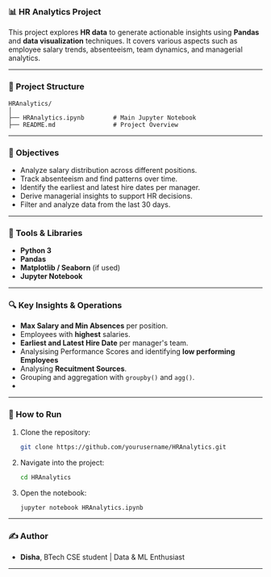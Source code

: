 
### 📊 HR Analytics Project

This project explores **HR data** to generate actionable insights using **Pandas** and **data visualization** techniques. It covers various aspects such as employee salary trends, absenteeism, team dynamics, and managerial analytics.

---

### 📁 Project Structure

```
HRAnalytics/
│
├── HRAnalytics.ipynb        # Main Jupyter Notebook
├── README.md                # Project Overview
```

---

### 📌 Objectives

- Analyze salary distribution across different positions.
- Track absenteeism and find patterns over time.
- Identify the earliest and latest hire dates per manager.
- Derive managerial insights to support HR decisions.
- Filter and analyze data from the last 30 days.

---

### 🧰 Tools & Libraries

- **Python 3**
- **Pandas**
- **Matplotlib / Seaborn** (if used)
- **Jupyter Notebook**

---

### 🔍 Key Insights & Operations

- **Max Salary and Min Absences** per position.
- Employees with **highest** salaries.
- **Earliest and Latest Hire Date** per manager's team.
- Analysising Performance Scores and identifying **low performing Employees**
- Analysing **Recuitment Sources**.
- Grouping and aggregation with `groupby()` and `agg()`.
- 

---

### 🚀 How to Run

1. Clone the repository:
   ```bash
   git clone https://github.com/yourusername/HRAnalytics.git
   ```
2. Navigate into the project:
   ```bash
   cd HRAnalytics
   ```
3. Open the notebook:
   ```bash
   jupyter notebook HRAnalytics.ipynb
   ```

---

### ✍️ Author

- **Disha**, BTech CSE student | Data & ML Enthusiast

---
